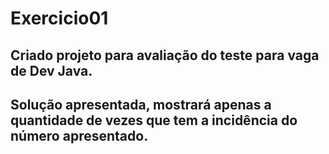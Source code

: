# Exercicio01
## Criado projeto para avaliação do teste para vaga de Dev Java.
## Solução apresentada, mostrará apenas a quantidade de vezes que tem a incidência do número apresentado.

